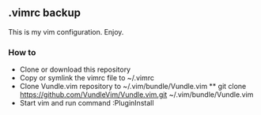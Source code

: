 
## .vimrc backup

This is my vim configuration. Enjoy.

### How to

* Clone or download this repository
* Copy or symlink the vimrc file to ~/.vimrc 
* Clone Vundle.vim repository to ~/.vim/bundle/Vundle.vim
** git clone https://github.com/VundleVim/Vundle.vim.git ~/.vim/bundle/Vundle.vim
* Start vim and run command :PluginInstall


